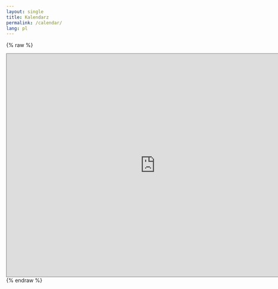 ```yaml
---
layout: single
title: Kalendarz
permalink: /calendar/
lang: pl
---
```


{% raw %}
<iframe src="https://calendar.google.com/calendar/embed?height=600&wkst=2&bgcolor=%23ffffff&ctz=Europe%2FWarsaw&showPrint=0&mode=MONTH&showCalendars=1&showTabs=1&showDate=1&showNav=1&showTitle=0&src=Y19ydW85cDdyYjVsbWVlNTZzMGk5dm0yYmozZ0Bncm91cC5jYWxlbmRhci5nb29nbGUuY29t&src=cGwucG9saXNoI2hvbGlkYXlAZ3JvdXAudi5jYWxlbmRhci5nb29nbGUuY29t&color=%23D81B60&color=%230B8043" style="border:solid 1px #777" width="800" height="600" frameborder="0" scrolling="no"></iframe>
{% endraw %}
